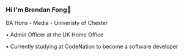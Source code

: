 ### Hi I'm Brendan Fong👋

BA Hons - Media - Univeristy of Chester

• Admin Officer at the UK Home Office


• Currently studying at CodeNation to become a software developer
